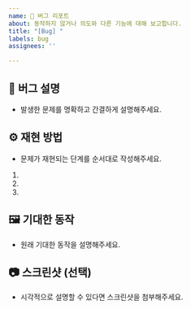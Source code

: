 ```yaml
---
name: 🐞 버그 리포트
about: 동작하지 않거나 의도와 다른 기능에 대해 보고합니다.
title: "[Bug] "
labels: bug
assignees: ''

---
```


## 📌 버그 설명
- 발생한 문제를 명확하고 간결하게 설명해주세요.

## ⚙️ 재현 방법
- 문제가 재현되는 단계를 순서대로 작성해주세요.
1. 
2. 
3. 

## 🖼️ 기대한 동작
- 원래 기대한 동작을 설명해주세요.

## 📷 스크린샷 (선택)
- 시각적으로 설명할 수 있다면 스크린샷을 첨부해주세요.


